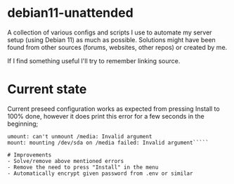 # debian11-unattended

A collection of various configs and scripts I use to automate my server setup (using Debian 11) as much as possible. Solutions might have been found from other sources (forums, websites, other repos) or created by me.

If I find something useful I'll try to remember linking source.

# Current state

Current preseed configuration works as expected from pressing Install to 100% done, however it does print this error for a few seconds in the beginning;

`````mount: mounting /dev/sda on /media failed: Invalid argument
umount: can't unmount /media: Invalid argument
mount: mounting /dev/sda on /media failed: Invalid argument`````

# Improvements
- Solve/remove above mentioned errors
- Remove the need to press "Install" in the menu
- Automatically encrypt given password from .env or similar
